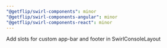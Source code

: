 ```yaml
---
"@getflip/swirl-components": minor
"@getflip/swirl-components-angular": minor
"@getflip/swirl-components-react": minor
---
```


Add slots for custom app-bar and footer in SwirlConsoleLayout
